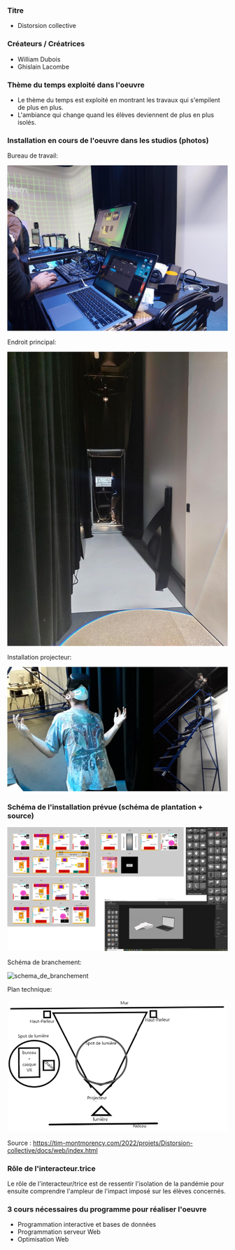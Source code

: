 ### Titre
* Distorsion collective

### Créateurs / Créatrices
* William Dubois
* Ghislain Lacombe

### Thème du temps exploité dans l'oeuvre
* Le thème du temps est exploité en montrant les travaux qui s'empilent de plus en plus.
* L'ambiance qui change quand les élèves deviennent de plus en plus isolés.

### Installation en cours de l'oeuvre dans les studios (photos)
Bureau de travail:

![installation_oeuvre](../media/media_distortion/installation_oeuvre.png)

Endroit principal:

![endroit_principal](../media/media_distortion/endroit_principal.png)

Installation projecteur:

![installaion_projecteur](../media/media_distortion/installation_projecteur.png)



### Schéma de l'installation prévue (schéma de plantation + source)
![schema_plantation](../media/media_distortion/schema_plantation.png)

Schéma de branchement:

![schema_de_branchement](../media/media_distortion/schéma_de_branchement.png)

Plan technique:

![plan_technique](../media/media_distortion/plan.png)

Source :
https://tim-montmorency.com/2022/projets/Distorsion-collective/docs/web/index.html

### Rôle de l'interacteur.trice
Le rôle de l'interacteur/trice est de ressentir l'isolation de la pandémie pour ensuite comprendre l'ampleur de l'impact imposé sur les élèves concernés.

### 3 cours nécessaires du programme pour réaliser l'oeuvre
* Programmation interactive et bases de données
* Programmation serveur Web
* Optimisation Web
